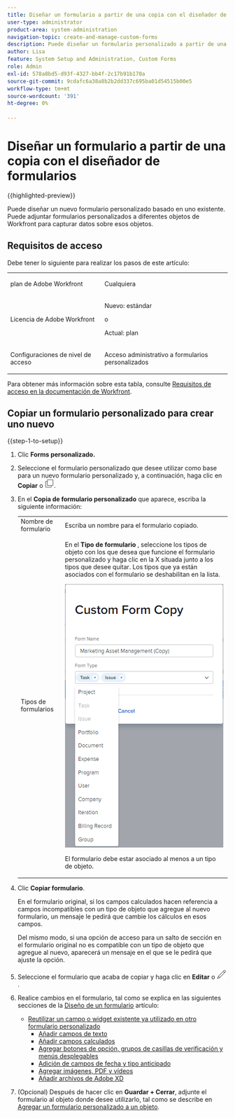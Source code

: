 ```yaml
---
title: Diseñar un formulario a partir de una copia con el diseñador de formularios
user-type: administrator
product-area: system-administration
navigation-topic: create-and-manage-custom-forms
description: Puede diseñar un formulario personalizado a partir de una copia con el diseñador de formularios.
author: Lisa
feature: System Setup and Administration, Custom Forms
role: Admin
exl-id: 578a8bd5-d93f-4327-bb4f-2c17b91b170a
source-git-commit: 9cdafc6a38a8b2b2dd337c695ba01d54515b00e5
workflow-type: tm+mt
source-wordcount: '391'
ht-degree: 0%

---
```


# Diseñar un formulario a partir de una copia con el diseñador de formularios

{{highlighted-preview}}

Puede diseñar un nuevo formulario personalizado basado en uno existente. Puede adjuntar formularios personalizados a diferentes objetos de Workfront para capturar datos sobre esos objetos.

## Requisitos de acceso

Debe tener lo siguiente para realizar los pasos de este artículo:

<table style="table-layout:auto"> 
 <col> 
 <col> 
 <tbody> 
  <tr data-mc-conditions=""> 
   <td role="rowheader"> <p>plan de Adobe Workfront</p> </td> 
   <td>Cualquiera</td> 
  </tr> 
  <tr> 
   <td role="rowheader">Licencia de Adobe Workfront</td> 
   <td>
   <p>Nuevo: estándar</p>
   <p>o</p>
   <p>Actual: plan</p></td>
  </tr> 
  <tr data-mc-conditions=""> 
   <td role="rowheader">Configuraciones de nivel de acceso</td> 
   <td> <p>Acceso administrativo a formularios personalizados</p> </td> 
  </tr>  
 </tbody> 
</table>

Para obtener más información sobre esta tabla, consulte [Requisitos de acceso en la documentación de Workfront](/help/quicksilver/administration-and-setup/add-users/access-levels-and-object-permissions/access-level-requirements-in-documentation.md).

## Copiar un formulario personalizado para crear uno nuevo

{{step-1-to-setup}}

1. Clic **Forms personalizado.**
1. Seleccione el formulario personalizado que desee utilizar como base para un nuevo formulario personalizado y, a continuación, haga clic en **Copiar** <span class="preview">o ![Icono Copiar](assets/copy-icon.png).</span>
1. En el **Copia de formulario personalizado** que aparece, escriba la siguiente información:

   <table style="table-layout:auto"> 
    <col> 
    <col> 
    <tbody> 
     <tr> 
      <td role="rowheader">Nombre de formulario</td> 
      <td>Escriba un nombre para el formulario copiado.</td> 
     </tr> 
     <tr> 
      <td role="rowheader"> <p role="rowheader">Tipos de formularios </p> </td> 
      <td> <p>En el <b>Tipo de formulario</b> , seleccione los tipos de objeto con los que desea que funcione el formulario personalizado y haga clic en la X situada junto a los tipos que desee quitar. Los tipos que ya están asociados con el formulario se deshabilitan en la lista.</p> 
      <p><img src="assets/copy-form-obj-types.png"></p> 
      <p>El formulario debe estar asociado al menos a un tipo de objeto.</p> 
      </td> 
     </tr> 
    </tbody> 
   </table>

1. Clic **Copiar formulario**.

   En el formulario original, si los campos calculados hacen referencia a campos incompatibles con un tipo de objeto que agregue al nuevo formulario, un mensaje le pedirá que cambie los cálculos en esos campos.

   Del mismo modo, si una opción de acceso para un salto de sección en el formulario original no es compatible con un tipo de objeto que agregue al nuevo, aparecerá un mensaje en el que se le pedirá que ajuste la opción.

1. Seleccione el formulario que acaba de copiar y haga clic en **Editar** <span class="preview">o ![Icono Editar](assets/edit-icon.png).</span>
1. Realice cambios en el formulario, tal como se explica en las siguientes secciones de la [Diseño de un formulario](/help/quicksilver/administration-and-setup/customize-workfront/create-manage-custom-forms/form-designer/design-a-form/design-a-form.md) artículo:

   * [Reutilizar un campo o widget existente ya utilizado en otro formulario personalizado](/help/quicksilver/administration-and-setup/customize-workfront/create-manage-custom-forms/form-designer/design-a-form/design-a-form.md#reuse-an-existing-field-or-widget-already-used-in-another-custom-form)
      * [Añadir campos de texto](/help/quicksilver/administration-and-setup/customize-workfront/create-manage-custom-forms/form-designer/design-a-form/design-a-form.md#add-text-fields)
      * [Añadir campos calculados](/help/quicksilver/administration-and-setup/customize-workfront/create-manage-custom-forms/form-designer/design-a-form/design-a-form.md#add-calculated-fields)
      * [Agregar botones de opción, grupos de casillas de verificación y menús desplegables](/help/quicksilver/administration-and-setup/customize-workfront/create-manage-custom-forms/form-designer/design-a-form/design-a-form.md#add-radio-buttons-checkboxes-and-dropdowns)
      * [Adición de campos de fecha y tipo anticipado](/help/quicksilver/administration-and-setup/customize-workfront/create-manage-custom-forms/form-designer/design-a-form/design-a-form.md#add-typeahead-and-date-fields)
      * [Agregar imágenes, PDF y vídeos](/help/quicksilver/administration-and-setup/customize-workfront/create-manage-custom-forms/form-designer/design-a-form/design-a-form.md#add-images-pdfs-and-videos)
      * [Añadir archivos de Adobe XD](/help/quicksilver/administration-and-setup/customize-workfront/create-manage-custom-forms/form-designer/design-a-form/design-a-form.md#add-adobe-xd-files)

1. (Opcional) Después de hacer clic en **Guardar + Cerrar**, adjunte el formulario al objeto donde desee utilizarlo, tal como se describe en [Agregar un formulario personalizado a un objeto](/help/quicksilver/workfront-basics/work-with-custom-forms/add-a-custom-form-to-an-object.md).
